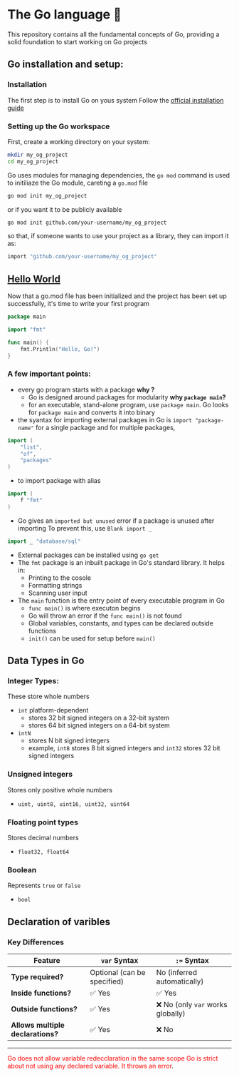 # The Go language 🦦

This repository contains all the fundamental concepts of Go, providing a solid foundation to start working on Go projects

## Go installation and setup:

### Installation

The first step is to install Go on yous system
Follow the [official installation guide](https://go.dev/doc/install) 

### Setting up the Go workspace

First, create a working directory on your system:

```sh
mkdir my_og_project
cd my_og_project
```

Go uses modules for managing dependencies, the `go mod` command is used to initiliaze the Go module, careting a `go.mod` file

```sh
go mod init my_og_project
```

or if you want it to be publicly available

```sh
go mod init github.com/your-username/my_og_project
```

so that, if someone wants to use your project as a library, they can import it as:

```sh
import "github.com/your-username/my_og_project"
```

## [Hello World](./hello_world.go)

Now that a go.mod file has been initialized and the project has been set up successfully, it's time to write your first program

```go
package main

import "fmt"

func main() {
    fmt.Println("Hello, Go!")
}

```

### A few important points:
- every go program starts with a package
    **why ?**
    - Go is designed around packages for modularity
    **why `package main`?**
    - for an executable, stand-alone program, use `package main`. Go looks for `package main` and converts it into binary
- the syantax for importing external packages in Go is `import "package-name"` for a single package and for multiple packages, 
```go
import (
    "list",
    "of",
    "packages"
)
```
- to import package with alias
```go
import (
    f "fmt"
)
```
- Go gives an `imported but unused` error if a package is unused after importing
To prevent this, use `Blank import _`
```go
import _ "database/sql"
```
- External packages can be installed using `go get`
- The `fmt` package is an inbuilt package in Go's standard library. It helps in:
    - Printing to the cosole
    - Formatting strings
    - Scanning user input
- The `main` function is the entry point of every executable program in Go
    - `func main()` is where executon begins
    - Go will throw an error if the `func main()` is not found
    - Global variables, constants, and types can be declared outside functions
    - `init()` can be used for setup before `main()`


## Data Types in Go

### Integer Types:
These store whole numbers
- `int` platform-dependent
    - stores 32 bit signed integers on a 32-bit system
    - stores 64 bit signed integers on a 64-bit system
- `intN`
    - stores N bit signed integers
    - example, `int8` stores 8 bit signed integers and `int32` stores 32 bit signed integers

### Unsigned integers
Stores only positive whole numbers
- `uint, uint8, uint16, uint32, uint64`

### Floating point types
Stores decimal numbers
- `float32, float64`

### Boolean
Represents `true` or `false`
- `bool`


## Declaration of varibles

### **Key Differences**
| Feature          | `var` Syntax        | `:=` Syntax |
|-----------------|--------------------|-------------|
| **Type required?** | Optional (can be specified) | No (inferred automatically) |
| **Inside functions?** | ✅ Yes | ✅ Yes |
| **Outside functions?** | ✅ Yes | ❌ No (only `var` works globally) |
| **Allows multiple declarations?** | ✅ Yes | ❌ No |

---
<style>
r { color: Red }
o { color: Orange }
g { color: Green }
</style>

<r><span style="color:red">Go does not allow variable redecclaration in the same scope</span></r>
<span style="color:red">Go is strict about not using any declared variable. It throws an error</span>.
